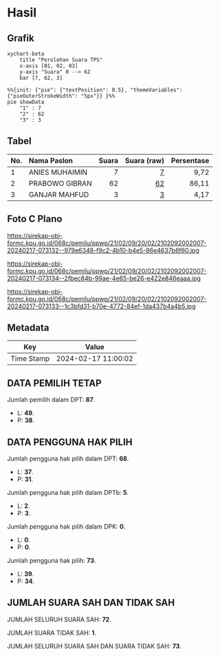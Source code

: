 # Hasil

## Grafik

```mermaid
xychart-beta
    title "Perolehan Suara TPS"
    x-axis [01, 02, 03]
    y-axis "Suara" 0 --> 62
    bar [7, 62, 3]
```

```mermaid
%%{init: {"pie": {"textPosition": 0.5}, "themeVariables": {"pieOuterStrokeWidth": "5px"}} }%%
pie showData
    "1" : 7
    "2" : 62
    "3" : 3
```

## Tabel

| No. | Nama Paslon    | Suara | Suara (raw) | Persentase |
|:--- |:-------------- | -----:| -----------:| ----------:|
| 1   | ANIES MUHAIMIN | 7     | [7][p-1]    | 9,72       |
| 2   | PRABOWO GIBRAN | 62    | [62][p-2]   | 86,11      |
| 3   | GANJAR MAHFUD  | 3     | [3][p-3]    | 4,17       |


[p-1]: https://github.com/gigit-pemilu/pemilu-2024-21-kepulauan-riau/blob/main/pilpres/hitung-suara/sub/21-kepulauan-riau/sub/02-karimun/sub/09-durai/sub/2002-sanglar/sub/007-tps/sub/paslon-1.txt
[p-2]: https://github.com/gigit-pemilu/pemilu-2024-21-kepulauan-riau/blob/main/pilpres/hitung-suara/sub/21-kepulauan-riau/sub/02-karimun/sub/09-durai/sub/2002-sanglar/sub/007-tps/sub/paslon-2.txt
[p-3]: https://github.com/gigit-pemilu/pemilu-2024-21-kepulauan-riau/blob/main/pilpres/hitung-suara/sub/21-kepulauan-riau/sub/02-karimun/sub/09-durai/sub/2002-sanglar/sub/007-tps/sub/paslon-3.txt

## Foto C Plano

https://sirekap-obj-formc.kpu.go.id/068c/pemilu/ppwp/21/02/09/20/02/2102092002007-20240217-073132--979e6348-f9c2-4b10-b4e5-86e4637b6f60.jpg

https://sirekap-obj-formc.kpu.go.id/068c/pemilu/ppwp/21/02/09/20/02/2102092002007-20240217-073134--2fbec84b-99ae-4e65-be26-e422e846eaaa.jpg

https://sirekap-obj-formc.kpu.go.id/068c/pemilu/ppwp/21/02/09/20/02/2102092002007-20240217-073133--1c3bfd31-b70e-4772-84ef-1da437b4a4b5.jpg


## Metadata

| Key        | Value               |
| ---------- | ------------------- |
| Time Stamp | 2024-02-17 11:00:02 |


## DATA PEMILIH TETAP

Jumlah pemilih dalam DPT: **87**.
 * L: **49**.
 * P: **38**.

## DATA PENGGUNA HAK PILIH

Jumlah pengguna hak pilih dalam DPT: **68**.
 * L: **37**.
 * P: **31**.

Jumlah pengguna hak pilih dalam DPTb: **5**.
 * L: **2**.
 * P: **3**.

Jumlah pengguna hak pilih dalam DPK: **0**.
 * L: **0**.
 * P: **0**.

Jumlah pengguna hak pilih: **73**.
 * L: **39**.
 * P: **34**.

## JUMLAH SUARA SAH DAN TIDAK SAH

JUMLAH SELURUH SUARA SAH: **72**.

JUMLAH SUARA TIDAK SAH: **1**.

JUMLAH SELURUH SUARA SAH DAN SUARA TIDAK SAH: **73**.


